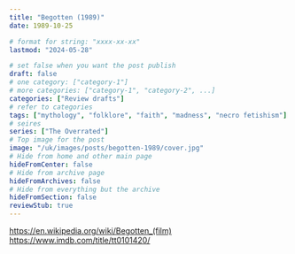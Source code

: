 ```yaml
---
title: "Begotten (1989)"
date: 1989-10-25

# format for string: "xxxx-xx-xx"
lastmod: "2024-05-28"

# set false when you want the post publish
draft: false
# one category: ["category-1"]
# more categories: ["category-1", "category-2", ...]
categories: ["Review drafts"]
# refer to categories
tags: ["mythology", "folklore", "faith", "madness", "necro fetishism"]
# seires
series: ["The Overrated"]
# Top image for the post
image: "/uk/images/posts/begotten-1989/cover.jpg"
# Hide from home and other main page
hideFromCenter: false
# Hide from archive page
hideFromArchives: false
# Hide from everything but the archive
hideFromSection: false
reviewStub: true
---
```

https://en.wikipedia.org/wiki/Begotten_(film)
https://www.imdb.com/title/tt0101420/
<!--more-->